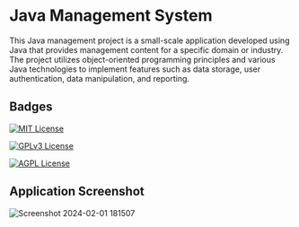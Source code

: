 
# Java Management System

This Java management project is a small-scale application developed using Java that provides management content for a specific domain or industry. The project utilizes object-oriented programming principles and various Java technologies to implement features such as data storage, user authentication, data manipulation, and reporting.

## Badges

[![MIT License](https://img.shields.io/badge/License-MIT-green.svg)](https://choosealicense.com/licenses/mit/)

[![GPLv3 License](https://img.shields.io/badge/License-GPL%20v3-yellow.svg)](https://opensource.org/licenses/)

[![AGPL License](https://img.shields.io/badge/license-AGPL-blue.svg)](http://www.gnu.org/licenses/agpl-3.0)

## Application Screenshot
![Screenshot 2024-02-01 181507](https://github.com/arpitgoswami/java-app/assets/71710858/8a0e967d-172b-49a7-bf99-9b8b538514c0)
